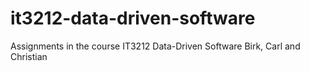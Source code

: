 # it3212-data-driven-software

Assignments in the course IT3212 Data-Driven Software
Birk, Carl and Christian
